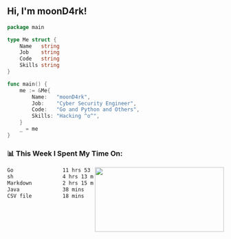 <h2> Hi, I'm moonD4rk!</h2>

```go
package main

type Me struct {
	Name   string
	Job    string
	Code   string
	Skills string
}

func main() {
	me := &Me{
		Name:   "moonD4rk",
		Job:    "Cyber Security Engineer",
		Code:   "Go and Python and Others",
		Skills: "Hacking ^o^",
	}
	_ = me
}
```

<h3>📊 This Week I Spent My Time On:</h3>
<img align='right' src="https://github-readme-stats.vercel.app/api?username=moond4rk&show_icons=true&theme=radical", width="300" height="150">

<!--START_SECTION:waka-->

```txt
Go                11 hrs 53 mins  ███████████████░░░░░░░░░░   59.95 %
sh                4 hrs 13 mins   █████▒░░░░░░░░░░░░░░░░░░░   21.30 %
Markdown          2 hrs 15 mins   ███░░░░░░░░░░░░░░░░░░░░░░   11.43 %
Java              38 mins         ▓░░░░░░░░░░░░░░░░░░░░░░░░   03.26 %
CSV file          18 mins         ▒░░░░░░░░░░░░░░░░░░░░░░░░   01.52 %
```

<!--END_SECTION:waka-->


